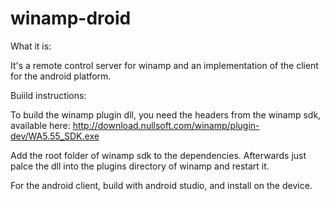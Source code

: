 # winamp-droid

What it is:

It's a remote control server for winamp and an implementation of the client for the android platform.

Buiild instructions:

To build the winamp plugin dll, you need the headers from the winamp sdk, available here: http://download.nullsoft.com/winamp/plugin-dev/WA5.55_SDK.exe

Add the root folder of winamp sdk to the dependencies.
Afterwards just palce the dll into the plugins directory of winamp and restart it.

For the android client, build with android studio, and install on the device.
